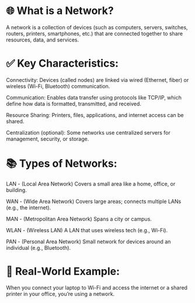 # 🌐 What is a Network?

A network is a collection of devices (such as computers, servers, switches, routers, printers, smartphones, etc.) that are connected together to share resources, data, and services.

# ✅ Key Characteristics:

Connectivity: Devices (called nodes) are linked via wired (Ethernet, fiber) or wireless (Wi-Fi, Bluetooth) communication.

Communication: Enables data transfer using protocols like TCP/IP, which define how data is formatted, transmitted, and received.

Resource Sharing: Printers, files, applications, and internet access can be shared.

Centralization (optional): Some networks use centralized servers for management, security, or storage.

# 📚 Types of Networks:

LAN - (Local Area Network)	Covers a small area like a home, office, or building.

WAN - (Wide Area Network)	Covers large areas; connects multiple LANs (e.g., the internet).

MAN - (Metropolitan Area Network)	Spans a city or campus.

WLAN - (Wireless LAN)	A LAN that uses wireless tech (e.g., Wi-Fi).

PAN - (Personal Area Network)	Small network for devices around an individual (e.g., Bluetooth).

# 🧠 Real-World Example:

When you connect your laptop to Wi-Fi and access the internet or a shared printer in your office, you’re using a network.
